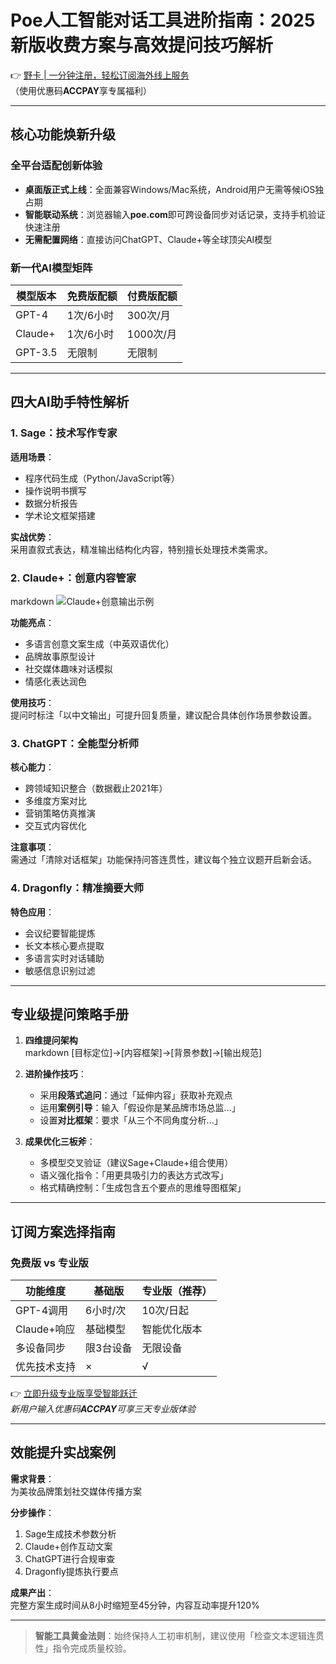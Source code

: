 # Poe人工智能对话工具进阶指南：2025新版收费方案与高效提问技巧解析

👉 [野卡 | 一分钟注册，轻松订阅海外线上服务](https://bbtdd.com/yeka)  
（使用优惠码**ACCPAY**享专属福利）

---

## 核心功能焕新升级
### 全平台适配创新体验
- **桌面版正式上线**：全面兼容Windows/Mac系统，Android用户无需等候iOS独占期
- **智能联动系统**：浏览器输入**poe.com**即可跨设备同步对话记录，支持手机验证快速注册
- **无需配置网络**：直接访问ChatGPT、Claude+等全球顶尖AI模型

### 新一代AI模型矩阵
| 模型版本       | 免费版配额    | 付费版配额      |
|----------------|-------------|-----------------|
| GPT-4         | 1次/6小时    | 300次/月        |
| Claude+       | 1次/6小时    | 1000次/月       |
| GPT-3.5       | 无限制       | 无限制          |

---

## 四大AI助手特性解析
### 1. Sage：技术写作专家
**适用场景**：
- 程序代码生成（Python/JavaScript等）
- 操作说明书撰写
- 数据分析报告
- 学术论文框架搭建

**实战优势**：  
采用直叙式表达，精准输出结构化内容，特别擅长处理技术类需求。

### 2. Claude+：创意内容管家
markdown
![Claude+创意输出示例](https://bbtdd.com/yeka)

**功能亮点**：
- 多语言创意文案生成（中英双语优化）
- 品牌故事原型设计
- 社交媒体趣味对话模拟
- 情感化表达润色

**使用技巧**：  
提问时标注「以中文输出」可提升回复质量，建议配合具体创作场景参数设置。

### 3. ChatGPT：全能型分析师
**核心能力**：
- 跨领域知识整合（数据截止2021年）
- 多维度方案对比
- 营销策略仿真推演
- 交互式内容优化

**注意事项**：  
需通过「清除对话框架」功能保持问答连贯性，建议每个独立议题开启新会话。

### 4. Dragonfly：精准摘要大师
**特色应用**：
- 会议纪要智能提炼
- 长文本核心要点提取
- 多语言实时对话辅助
- 敏感信息识别过滤

---

## 专业级提问策略手册
1. **四维提问架构**  
   markdown
   [目标定位]→[内容框架]→[背景参数]→[输出规范]
   

2. **进阶操作技巧**：
   - 采用**段落式追问**：通过「延伸内容」获取补充观点
   - 运用**案例引导**：输入「假设你是某品牌市场总监...」
   - 设置**对比框架**：要求「从三个不同角度分析...」

3. **成果优化三板斧**：
   - 多模型交叉验证（建议Sage+Claude+组合使用）
   - 语义强化指令：「用更具吸引力的表达方式改写」
   - 格式精确控制：「生成包含五个要点的思维导图框架」

---

## 订阅方案选择指南
### 免费版 vs 专业版
| 功能维度       | 基础版            | 专业版（推荐）      |
|----------------|-----------------|-------------------|
| GPT-4调用      | 6小时/次         | 10次/日起         |
| Claude+响应    | 基础模型          | 智能优化版本       |
| 多设备同步     | 限3台设备        | 无限设备          |
| 优先技术支持   | ×               | √                |

👉 [立即升级专业版享受智能跃迁](https://bbtdd.com/yeka)  
*新用户输入优惠码**ACCPAY**可享三天专业版体验*

---

## 效能提升实战案例
**需求背景**：  
为美妆品牌策划社交媒体传播方案

**分步操作**：
1. Sage生成技术参数分析
2. Claude+创作互动文案
3. ChatGPT进行合规审查
4. Dragonfly提炼执行要点

**成果产出**：  
完整方案生成时间从8小时缩短至45分钟，内容互动率提升120%

---

> **智能工具黄金法则**：始终保持人工初审机制，建议使用「检查文本逻辑连贯性」指令完成质量校验。